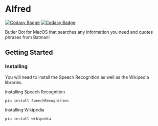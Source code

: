 # Alfred

[![Codacy Badge](https://api.codacy.com/project/badge/Grade/232b0d8c81f04cc8bb9fe06946f4d57c)](https://app.codacy.com/app/jllopes/Alfred?utm_source=github.com&utm_medium=referral&utm_content=jllopes/Alfred&utm_campaign=Badge_Grade_Dashboard)
[![Codacy Badge](https://api.codacy.com/project/badge/Grade/232b0d8c81f04cc8bb9fe06946f4d57c)](https://app.codacy.com/app/jllopes/Alfred?utm_source=github.com&utm_medium=referral&utm_content=jllopes/Alfred&utm_campaign=badger)

Butler Bot for MacOS that searches any information you need and quotes phrases from Batman!

## Getting Started

### Installing

You will need to install the Speech Recognition as well as the Wikipedia libraries.

Installing Speech Recognition

```
pip install SpeechRecognition
```

Installing Wikipedia

```
pip install wikipedia
```
